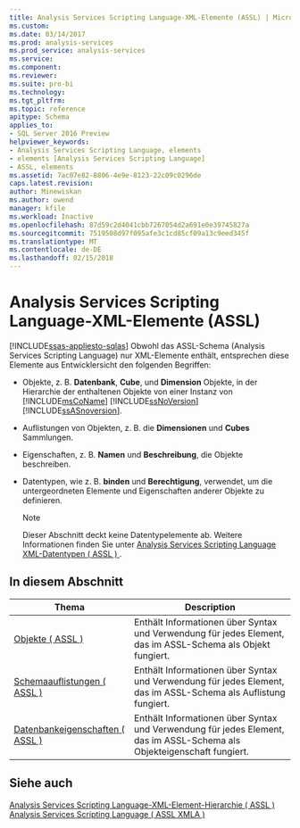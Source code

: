 ```yaml
---
title: Analysis Services Scripting Language-XML-Elemente (ASSL) | Microsoft Docs
ms.custom: 
ms.date: 03/14/2017
ms.prod: analysis-services
ms.prod_service: analysis-services
ms.service: 
ms.component: 
ms.reviewer: 
ms.suite: pro-bi
ms.technology: 
ms.tgt_pltfrm: 
ms.topic: reference
apitype: Schema
applies_to:
- SQL Server 2016 Preview
helpviewer_keywords:
- Analysis Services Scripting Language, elements
- elements [Analysis Services Scripting Language]
- ASSL, elements
ms.assetid: 7ac07e82-8806-4e9e-8123-22c09c0296de
caps.latest.revision: 
author: Minewiskan
ms.author: owend
manager: kfile
ms.workload: Inactive
ms.openlocfilehash: 87d59c2d4041cbb7267054d2a691e0e39745827a
ms.sourcegitcommit: 7519508d97f095afe3c1cd85cf09a13c9eed345f
ms.translationtype: MT
ms.contentlocale: de-DE
ms.lasthandoff: 02/15/2018
---
```

# <a name="analysis-services-scripting-language-xml-elements-assl"></a>Analysis Services Scripting Language-XML-Elemente (ASSL)
[!INCLUDE[ssas-appliesto-sqlas](../../includes/ssas-appliesto-sqlas.md)]
Obwohl das ASSL-Schema (Analysis Services Scripting Language) nur XML-Elemente enthält, entsprechen diese Elemente aus Entwicklersicht den folgenden Begriffen:  
  
-   Objekte, z. B. **Datenbank**, **Cube**, und **Dimension** Objekte, in der Hierarchie der enthaltenen Objekte von einer Instanz von [!INCLUDE[msCoName](../../includes/msconame-md.md)] [!INCLUDE[ssNoVersion](../../includes/ssnoversion-md.md)] [!INCLUDE[ssASnoversion](../../includes/ssasnoversion-md.md)].  
  
-   Auflistungen von Objekten, z. B. die **Dimensionen** und **Cubes** Sammlungen.  
  
-   Eigenschaften, z. B. **Namen** und **Beschreibung**, die Objekte beschreiben.  
  
-   Datentypen, wie z. B. **binden** und **Berechtigung**, verwendet, um die untergeordneten Elemente und Eigenschaften anderer Objekte zu definieren.  
  
    > [!NOTE]  
    >  Dieser Abschnitt deckt keine Datentypelemente ab. Weitere Informationen finden Sie unter [Analysis Services Scripting Language XML-Datentypen &#40; ASSL &#41; ](../../analysis-services/scripting/data-type/analysis-services-scripting-language-xml-data-types-assl.md).  
  
## <a name="in-this-section"></a>In diesem Abschnitt  
  
|Thema|Description|  
|-----------|-----------------|  
|[Objekte &#40; ASSL &#41;](../../analysis-services/scripting/objects/objects-assl.md)|Enthält Informationen über Syntax und Verwendung für jedes Element, das im ASSL-Schema als Objekt fungiert.|  
|[Schemaauflistungen &#40; ASSL &#41;](../../analysis-services/scripting/collections/collections-assl.md)|Enthält Informationen über Syntax und Verwendung für jedes Element, das im ASSL-Schema als Auflistung fungiert.|  
|[Datenbankeigenschaften &#40; ASSL &#41;](../../analysis-services/scripting/properties/properties-assl.md)|Enthält Informationen über Syntax und Verwendung für jedes Element, das im ASSL-Schema als Objekteigenschaft fungiert.|  
  
## <a name="see-also"></a>Siehe auch  
 [Analysis Services Scripting Language-XML-Element-Hierarchie &#40; ASSL &#41;](../../analysis-services/scripting/analysis-services-scripting-language-xml-element-hierarchy-assl.md)   
 [Analysis Services Scripting Language &#40; ASSL XMLA &#41;](../../analysis-services/scripting/analysis-services-scripting-language-assl-for-xmla.md)  
  
  
